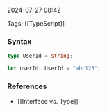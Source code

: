 
2024-07-27 08:42

Tags: [[TypeScript]]

### Syntax
```typescript
type UserId = string;

let userId: UserId = "abc123";

```

### References
- [[Interface vs. Type]]

